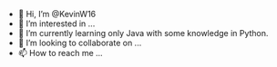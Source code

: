 - 👋 Hi, I’m @KevinW16
- 👀 I’m interested in ...
- 🌱 I’m currently learning only Java with some knowledge in Python.
- 💞️ I’m looking to collaborate on ...
- 📫 How to reach me ...

<!---
KevinW16/KevinW16 is a ✨ special ✨ repository because its `README.md` (this file) appears on your GitHub profile.
You can click the Preview link to take a look at your changes.
--->
